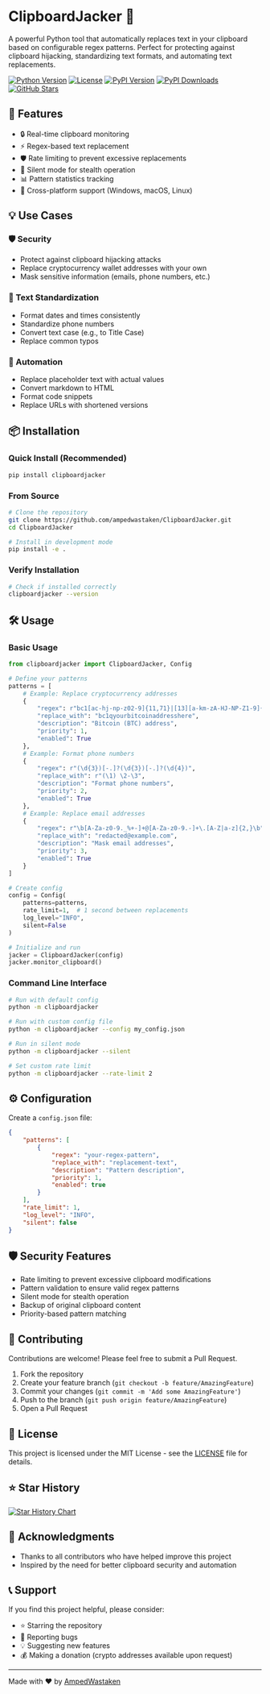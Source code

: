 # ClipboardJacker 🎯

A powerful Python tool that automatically replaces text in your clipboard based on configurable regex patterns. Perfect for protecting against clipboard hijacking, standardizing text formats, and automating text replacements.

[![Python Version](https://img.shields.io/badge/python-3.8%2B-blue)](https://www.python.org/downloads/)
[![License](https://img.shields.io/badge/license-MIT-green)](LICENSE)
[![PyPI Version](https://img.shields.io/pypi/v/clipboardjacker)](https://pypi.org/project/clipboardjacker/)
[![PyPI Downloads](https://img.shields.io/pypi/dm/clipboardjacker)](https://pypi.org/project/clipboardjacker/)
[![GitHub Stars](https://img.shields.io/github/stars/AmpedWastaken/ClipboardJacker)](https://github.com/AmpedWastaken/ClipboardJacker/stargazers)

## 🚀 Features

- 🔒 Real-time clipboard monitoring
- ⚡ Regex-based text replacement
- 🛡️ Rate limiting to prevent excessive replacements
- 🔕 Silent mode for stealth operation
- 📊 Pattern statistics tracking
- 🔄 Cross-platform support (Windows, macOS, Linux)

## 💡 Use Cases

### 🛡️ Security
- Protect against clipboard hijacking attacks
- Replace cryptocurrency wallet addresses with your own
- Mask sensitive information (emails, phone numbers, etc.)

### 🔄 Text Standardization
- Format dates and times consistently
- Standardize phone numbers
- Convert text case (e.g., to Title Case)
- Replace common typos

### 🚀 Automation
- Replace placeholder text with actual values
- Convert markdown to HTML
- Format code snippets
- Replace URLs with shortened versions

## 📦 Installation

### Quick Install (Recommended)
```bash
pip install clipboardjacker
```

### From Source
```bash
# Clone the repository
git clone https://github.com/ampedwastaken/ClipboardJacker.git
cd ClipboardJacker

# Install in development mode
pip install -e .
```

### Verify Installation
```bash
# Check if installed correctly
clipboardjacker --version
```

## 🛠️ Usage

### Basic Usage

```python
from clipboardjacker import ClipboardJacker, Config

# Define your patterns
patterns = [
    # Example: Replace cryptocurrency addresses
    {
        "regex": r"bc1[ac-hj-np-z02-9]{11,71}|[13][a-km-zA-HJ-NP-Z1-9]{25,34}",
        "replace_with": "bc1qyourbitcoinaddresshere",
        "description": "Bitcoin (BTC) address",
        "priority": 1,
        "enabled": True
    },
    # Example: Format phone numbers
    {
        "regex": r"(\d{3})[-.]?(\d{3})[-.]?(\d{4})",
        "replace_with": r"(\1) \2-\3",
        "description": "Format phone numbers",
        "priority": 2,
        "enabled": True
    },
    # Example: Replace email addresses
    {
        "regex": r"\b[A-Za-z0-9._%+-]+@[A-Za-z0-9.-]+\.[A-Z|a-z]{2,}\b",
        "replace_with": "redacted@example.com",
        "description": "Mask email addresses",
        "priority": 3,
        "enabled": True
    }
]

# Create config
config = Config(
    patterns=patterns,
    rate_limit=1,  # 1 second between replacements
    log_level="INFO",
    silent=False
)

# Initialize and run
jacker = ClipboardJacker(config)
jacker.monitor_clipboard()
```

### Command Line Interface

```bash
# Run with default config
python -m clipboardjacker

# Run with custom config file
python -m clipboardjacker --config my_config.json

# Run in silent mode
python -m clipboardjacker --silent

# Set custom rate limit
python -m clipboardjacker --rate-limit 2
```

## ⚙️ Configuration

Create a `config.json` file:

```json
{
    "patterns": [
        {
            "regex": "your-regex-pattern",
            "replace_with": "replacement-text",
            "description": "Pattern description",
            "priority": 1,
            "enabled": true
        }
    ],
    "rate_limit": 1,
    "log_level": "INFO",
    "silent": false
}
```

## 🛡️ Security Features

- Rate limiting to prevent excessive clipboard modifications
- Pattern validation to ensure valid regex patterns
- Silent mode for stealth operation
- Backup of original clipboard content
- Priority-based pattern matching

## 🤝 Contributing

Contributions are welcome! Please feel free to submit a Pull Request.

1. Fork the repository
2. Create your feature branch (`git checkout -b feature/AmazingFeature`)
3. Commit your changes (`git commit -m 'Add some AmazingFeature'`)
4. Push to the branch (`git push origin feature/AmazingFeature`)
5. Open a Pull Request

## 📝 License

This project is licensed under the MIT License - see the [LICENSE](LICENSE) file for details.

## ⭐ Star History

[![Star History Chart](https://api.star-history.com/svg?repos=AmpedWastaken/ClipboardJacker&type=Date)](https://star-history.com/#AmpedWastaken/ClipboardJacker&Date)

## 🙏 Acknowledgments

- Thanks to all contributors who have helped improve this project
- Inspired by the need for better clipboard security and automation

## 📞 Support

If you find this project helpful, please consider:
- ⭐ Starring the repository
- 🐛 Reporting bugs
- 💡 Suggesting new features
- 💰 Making a donation (crypto addresses available upon request)

---

Made with ❤️ by [AmpedWastaken](https://github.com/AmpedWastaken)
